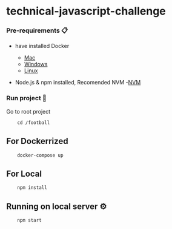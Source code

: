 # technical-javascript-challenge

### Pre-requirements 📋

* have installed Docker
    - [Mac](https://docs.docker.com/docker-for-mac/install/)
    - [Windows](https://docs.docker.com/docker-for-windows/install/)
    - [Linux](https://docs.docker.com/engine/install/)

* Node.js & npm installed, Recomended NVM
    -[NVM](https://heynode.com/tutorial/install-nodejs-locally-nvm)

### Run project 🔧

Go to root project

```
    cd /football
```

## For Dockerrized

```
    docker-compose up 
```

## For Local 

```
    npm install
```

## Running on local server ⚙️
```
    npm start
```